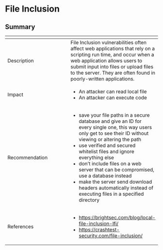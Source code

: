 # File Inclusion

## Summary

<table><thead><tr><th width="209"></th><th></th></tr></thead><tbody><tr><td>Description</td><td>File Inclusion vulnerabilities often affect web applications that rely on a scripting run time, and occur when a web application allows users to submit input into files or upload files to the server. They are often found in poorly-written applications.</td></tr><tr><td>Impact</td><td><ul><li>An attacker can read local file</li><li>An attacker can execute code </li></ul></td></tr><tr><td>Recommendation</td><td><ul><li>save your file paths in a secure database and give an ID for every single one, this way users only get to see their ID without viewing or altering the path</li><li>use verified and secured whitelist files and ignore everything else</li><li>don’t include files on a web server that can be compromised, use a database instead</li><li>make the server send download headers automatically instead of executing files in a specified directory</li></ul></td></tr><tr><td>References</td><td><ul><li><a href="https://brightsec.com/blog/local-file-inclusion-lfi/">https://brightsec.com/blog/local-file-inclusion-lfi/</a></li><li><a href="https://crashtest-security.com/file-inclusion/">https://crashtest-security.com/file-inclusion/</a></li></ul></td></tr></tbody></table>

##
